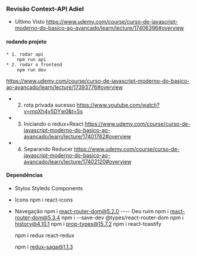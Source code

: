 ### Revisão Context-API Adiel

* Ultimo Visto
    https://www.udemy.com/course/curso-de-javascript-moderno-do-basico-ao-avancado/learn/lecture/17406396#overview

#### rodando projeto
    * 1. rodar api
        npm run api
    * 2. rodar o frontend
        npm run dev

https://www.udemy.com/course/curso-de-javascript-moderno-do-basico-ao-avancado/learn/lecture/17393776#overview

* 2. rota privada sucesso
    https://www.youtube.com/watch?v=mqXh4v5DYw0&t=5s

* 3. Iniciando o redux+React
    https://www.udemy.com/course/curso-de-javascript-moderno-do-basico-ao-avancado/learn/lecture/17401762#overview

* 4. Separando Reducer
    https://www.udemy.com/course/curso-de-javascript-moderno-do-basico-ao-avancado/learn/lecture/17402120#overview

#### Dependências
* Stylos
    Styleds Components
* Icons
    npm i react-icons
* Navegação
    npm i react-router-dom@5.2.0          ---- Deu ruim
    npm i react-router-dom@5.3.4
    npm i --save-dev @types/react-router-dom
    npm i history@4.10.1
    npm i prop-types@15.7.2
    npm i react-toastify

    npm i redux react-redux

    npm i redux-saga@1.1.3